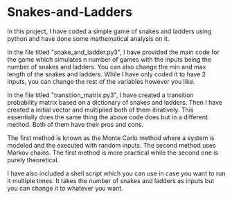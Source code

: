 # Snakes-and-Ladders
In this project, I have coded a simple game of snakes and ladders using python and have done some mathematical analysis on it.

In the file titled "snake_and_ladder.py3", I have provided the main code for the game which simulates n number of games with the inputs being the number of snakes and ladders. You can also change the min and max length of the snakes and ladders. While I have only coded it to have 2 inputs, you can change the rest of the variables however you like.

In the file titled "transition_matrix.py3", I have created a transition probability matrix based on a dictionary of snakes and ladders. Then I have created a initial vector and multiplied both of them itiratively. This essentially does the same thing the above code does but in a different method. Both of them have their pros and cons. 

The first method is known as the Monte Carlo method where a system is modeled and the executed with random inputs. The second method uses Markov chains. The first method is more practical while the second one is purely theoretical.

I have also included a shell script which you can use in case you want to run it multiple times. It takes the number of snakes and ladders as inputs but you can change it to whatever you want.
